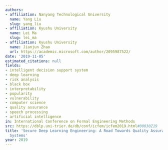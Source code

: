```yaml
---
authors:
- affiliation: Nanyang Technological University
  name: Yang Liu
  slug: yang_liu
- affiliation: Kyushu University
  name: Lei Ma
  slug: lei_ma
- affiliation: Kyushu University
  name: Jianjun Zhao
  url: https://academic.microsoft.com/author/2095987522/
date: '2019-11-05'
estimated_citations: null
fields:
- intelligent decision support system
- deep learning
- risk analysis
- black box
- interpretability
- popularity
- vulnerability
- computer science
- quality assurance
- speech processing
- artificial intelligence
in: International Conference on Formal Engineering Methods
src: https://dblp.uni-trier.de/db/conf/icfem/icfem2019.html#00030Z19
title: 'Secure Deep Learning Engineering: A Road Towards Quality Assurance of Intelligent
  Systems'
year: 2019
---
```

